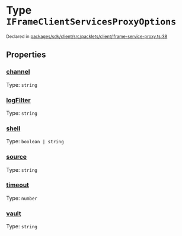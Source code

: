 # Type `IFrameClientServicesProxyOptions`
<sub>Declared in [packages/sdk/client/src/packlets/client/iframe-service-proxy.ts:38](https://github.com/dxos/dxos/blob/main/packages/sdk/client/src/packlets/client/iframe-service-proxy.ts#L38)</sub>





## Properties
### [channel](https://github.com/dxos/dxos/blob/main/packages/sdk/client/src/packlets/client/iframe-service-proxy.ts#L40)
Type: <code>string</code>


### [logFilter](https://github.com/dxos/dxos/blob/main/packages/sdk/client/src/packlets/client/iframe-service-proxy.ts#L43)
Type: <code>string</code>


### [shell](https://github.com/dxos/dxos/blob/main/packages/sdk/client/src/packlets/client/iframe-service-proxy.ts#L41)
Type: <code>boolean | string</code>


### [source](https://github.com/dxos/dxos/blob/main/packages/sdk/client/src/packlets/client/iframe-service-proxy.ts#L39)
Type: <code>string</code>


### [timeout](https://github.com/dxos/dxos/blob/main/packages/sdk/client/src/packlets/client/iframe-service-proxy.ts#L44)
Type: <code>number</code>


### [vault](https://github.com/dxos/dxos/blob/main/packages/sdk/client/src/packlets/client/iframe-service-proxy.ts#L42)
Type: <code>string</code>
